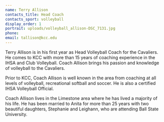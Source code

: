 ```yaml
---
name: Terry Allison
contacts_title: Head Coach
contacts_sport: volleyball
display_order: 1
portrait: uploads/volleyball_allison-DSC_7131.jpg
phone:
email: tallison@kcc.edu
---
```


Terry Allison is in his first year as Head Volleyball Coach for the Cavaliers. He comes to KCC with more than 15 years of coaching experience in the IHSA and Club Volleyball. Coach Allison brings his passion and knowledge of volleyball to the Cavaliers.

Prior to KCC, Coach Allison is well known in the area from coaching at all levels of volleyball, recreational softball and soccer. He is also a certified IHSA Volleyball Official.

Coach Allison lives in the Limestone area where he has lived a majority of his life. He has been married to Anita for more than 25 years with two beautiful daughters, Stephanie and Leighann, who are attending Ball State University.
